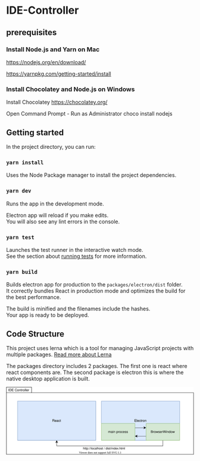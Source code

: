 # IDE-Controller

## prerequisites

### Install Node.js and Yarn on Mac

https://nodejs.org/en/download/

https://yarnpkg.com/getting-started/install

### Install Chocolatey and Node.js on Windows

Install Chocolatey
https://chocolatey.org/

Open Command Prompt - Run as Administrator
choco install nodejs

## Getting started

In the project directory, you can run:

### `yarn install`

Uses the Node Package manager to install the project dependencies.

### `yarn dev`

Runs the app in the development mode.<br />

Electron app will reload if you make edits.<br />
You will also see any lint errors in the console.

### `yarn test`

Launches the test runner in the interactive watch mode.<br />
See the section about [running tests](https://facebook.github.io/create-react-app/docs/running-tests) for more information.

### `yarn build`

Builds electron app for production to the `packages/electron/dist` folder.<br />
It correctly bundles React in production mode and optimizes the build for the best performance.

The build is minified and the filenames include the hashes.<br />
Your app is ready to be deployed.

## Code Structure

This project uses lerna which is a tool for managing JavaScript projects with multiple packages. [Read more about Lerna](https://github.com/lerna/lerna)

The packages directory includes 2 packages. The first one is react where react components are. The second package is electron this is where the native desktop application is built.


![](./documentation/diagrams/ide-controller-overview.svg)